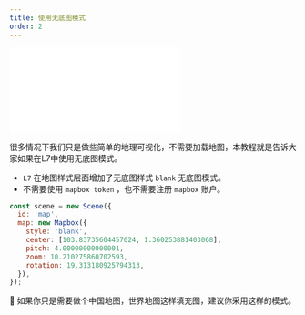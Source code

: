 ```yaml
---
title: 使用无底图模式
order: 2
---
```


<embed src="@/docs/api/common/style.md"></embed>

很多情况下我们只是做些简单的地理可视化，不需要加载地图，本教程就是告诉大家如果在L7中使用无底图模式。

- `L7` 在地图样式层面增加了无底图样式 `blank` 无底图模式。
- 不需要使用 `mapbox token` ，也不需要注册 `mapbox` 账户。

```javascript
const scene = new Scene({
  id: 'map',
  map: new Mapbox({
    style: 'blank',
    center: [103.83735604457024, 1.360253881403068],
    pitch: 4.00000000000001,
    zoom: 10.210275860702593,
    rotation: 19.313180925794313,
  }),
});
```

🌟 如果你只是需要做个中国地图，世界地图这样填充图，建议你采用这样的模式。
